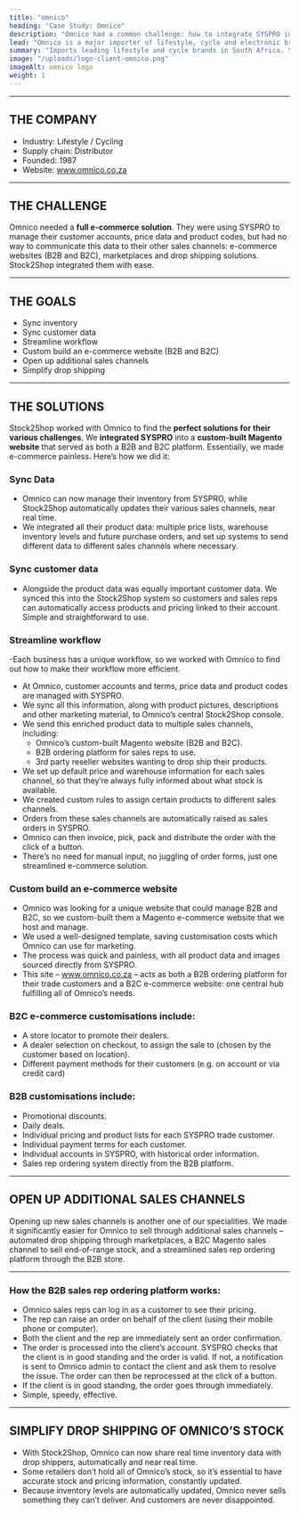 ```yaml
---
title: "omnico"
heading: "Case Study: Omnico"
description: "Omnico had a common challenge: how to integrate SYSPRO into multiple sales channels. Our solution? A Magento B2B and B2C e-commerce website integrated with Stock2Shop. We worked closely with Omnico to create the perfect solution to suit their needs. Read more!"
lead: "Omnico is a major importer of lifestyle, cycle and electronic brands, including GoPro, Canondale, Giro, Stages, Ryder and Red-e."
summary: "Imports leading lifestyle and cycle brands in South Africa. Success Story featuring B2B, SYSPRO and Magento."
image: "/uploads/logo-client-omnico.png"
imageAlt: omnico logo
weight: 1
---
```


---
## THE COMPANY
- Industry: Lifestyle / Cycling
- Supply chain: Distributor
- Founded: 1987
- Website: www.omnico.co.za

---
## THE CHALLENGE
Omnico needed a **full e-commerce solution**. They were using SYSPRO to manage their customer accounts, price data and product codes, but had no way to communicate this data to their other sales channels: e-commerce websites (B2B and B2C), marketplaces and drop shipping solutions. Stock2Shop integrated them with ease.

---
## THE GOALS
- Sync inventory
- Sync customer data
- Streamline workflow
- Custom build an e-commerce website (B2B and B2C)
- Open up additional sales channels
- Simplify drop shipping

---
## THE SOLUTIONS
Stock2Shop worked with Omnico to find the **perfect solutions for their various challenges**. We **integrated SYSPRO** into a **custom-built Magento website** that served as both a B2B and B2C platform.
Essentially, we made e-commerce painless. Here’s how we did it:

### Sync Data
- Omnico can now manage their inventory from SYSPRO, while Stock2Shop automatically updates their various sales channels, near real time.
- We integrated all their product data: multiple price lists, warehouse inventory levels and future purchase orders, and set up systems to send different data to different sales channels where necessary.

### Sync customer data
- Alongside the product data was equally important customer data. We synced this into the Stock2Shop system so customers and sales reps can automatically access products and pricing linked to their account. Simple and straightforward to use.

### Streamline workflow
-Each business has a unique workflow, so we worked with Omnico to find out how to make their workflow more efficient.
- At Omnico, customer accounts and terms, price data and product codes are managed with SYSPRO.
- We sync all this information, along with product pictures, descriptions and other marketing material, to Omnico’s central Stock2Shop console.
- We send this enriched product data to multiple sales channels, including:
    - Omnico’s custom-built Magento website (B2B and B2C).
    - B2B ordering platform for sales reps to use.
    - 3rd party reseller websites wanting to drop ship their products.
- We set up default price and warehouse information for each sales channel, so that they’re always fully informed about what stock is available.
- We created custom rules to assign certain products to different sales channels.
- Orders from these sales channels are automatically raised as sales orders in SYSPRO.
- Omnico can then invoice, pick, pack and distribute the order with the click of a button.
- There’s no need for manual input, no juggling of order forms, just one streamlined e-commerce solution.

### Custom build an e-commerce website
- Omnico was looking for a unique website that could manage B2B and B2C, so we custom-built them a Magento e-commerce website that we host and manage.
- We used a well-designed template, saving customisation costs which Omnico can use for marketing.
- The process was quick and painless, with all product data and images sourced directly from SYSPRO.
- This site – www.omnico.co.za – acts as both a B2B ordering platform for their trade customers and a B2C e-commerce website: one central hub fulfilling all of Omnico’s needs.

### B2C e-commerce customisations include:
- A store locator to promote their dealers.
- A dealer selection on checkout, to assign the sale to (chosen by the customer based on location).
- Different payment methods for their customers (e.g. on account or via credit card)

### B2B customisations include:
- Promotional discounts.
- Daily deals.
- Individual pricing and product lists for each SYSPRO trade customer.
- Individual payment terms for each customer.
- Individual accounts in SYSPRO, with historical order information.
- Sales rep ordering system directly from the B2B platform.

---
## OPEN UP ADDITIONAL SALES CHANNELS
Opening up new sales channels is another one of our specialities. We made it significantly easier for Omnico to sell through additional sales channels – automated drop shipping through marketplaces, a B2C Magento sales channel to sell end-of-range stock, and a streamlined sales rep ordering platform through the B2B store.

---
### How the B2B sales rep ordering platform works:
- Omnico sales reps can log in as a customer to see their pricing.
- The rep can raise an order on behalf of the client (using their mobile phone or computer).
- Both the client and the rep are immediately sent an order confirmation.
- The order is processed into the client’s account. SYSPRO checks that the client is in good standing and the order is valid. If not, a notification is sent to Omnico admin to contact the client and ask them to resolve the issue. The order can then be reprocessed at the click of a button.
- If the client is in good standing, the order goes through immediately.
- Simple, speedy, effective.

---
## SIMPLIFY DROP SHIPPING OF OMNICO’S STOCK
- With Stock2Shop, Omnico can now share real time inventory data with drop shippers, automatically and near real time.
- Some retailers don’t hold all of Omnico’s stock, so it’s essential to have accurate stock and pricing information, constantly updated.
- Because inventory levels are automatically updated, Omnico never sells something they can’t deliver. And customers are never disappointed.